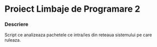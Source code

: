# Proiect Limbaje de Programare 2

### Descriere

Script ce analizeaza pachetele ce intra/ies din reteaua sistemului pe care ruleaza.


